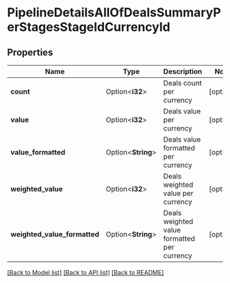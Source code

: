 # PipelineDetailsAllOfDealsSummaryPerStagesStageIdCurrencyId

## Properties

Name | Type | Description | Notes
------------ | ------------- | ------------- | -------------
**count** | Option<**i32**> | Deals count per currency | [optional]
**value** | Option<**i32**> | Deals value per currency | [optional]
**value_formatted** | Option<**String**> | Deals value formatted per currency | [optional]
**weighted_value** | Option<**i32**> | Deals weighted value per currency | [optional]
**weighted_value_formatted** | Option<**String**> | Deals weighted value formatted per currency | [optional]

[[Back to Model list]](../README.md#documentation-for-models) [[Back to API list]](../README.md#documentation-for-api-endpoints) [[Back to README]](../README.md)


